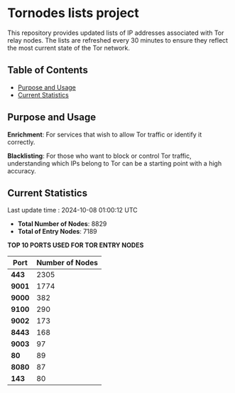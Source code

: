 # Tornodes lists project

This repository provides updated lists of IP addresses associated with Tor relay nodes. The lists are refreshed every 30 minutes to ensure they reflect the most current state of the Tor network.

## Table of Contents

- [Purpose and Usage](#purpose-and-usage)
- [Current Statistics](#current-statistics)


## Purpose and Usage

**Enrichment**: For services that wish to allow Tor traffic or identify it correctly.

**Blacklisting**: For those who want to block or control Tor traffic, understanding which IPs belong to Tor can be a starting point with a high accuracy.

## Current Statistics

Last update time : 2024-10-08 01:00:12 UTC

- **Total Number of Nodes**: 8829
- **Total of Entry Nodes**: 7189

**TOP 10 PORTS USED FOR TOR ENTRY NODES**

| **Port** | **Number of Nodes** |
|------|-----------------|
| **443**   | 2305  |
| **9001**   | 1774  |
| **9000**   | 382  |
| **9100**   | 290  |
| **9002**   | 173  |
| **8443**   | 168  |
| **9003**   | 97  |
| **80**   | 89  |
| **8080**   | 87  |
| **143**   | 80  |


